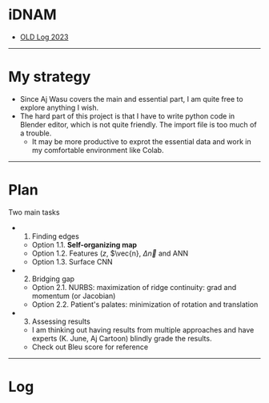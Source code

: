 # iDNAM

* [OLD Log 2023](https://github.com/tatpongkatanyukul/iDNAM/blob/main/OLDLog2023.md)
---
# My strategy
* Since Aj Wasu covers the main and essential part, I am quite free to explore anything I wish.
* The hard part of this project is that I have to write python code in Blender editor, which is not quite friendly. The import file is too much of a trouble.
  * It may be more productive to exprot the essential data and work in my comfortable environment like Colab.

---
# Plan
Two main tasks
* 1. Finding edges
  * Option 1.1. **Self-organizing map**
  * Option 1.2. Features ($z$, $\vec{n}, $\Delta \vec{n}$ and ANN
  * Option 1.3. Surface CNN

* 2. Bridging gap
  * Option 2.1. NURBS: maximization of ridge continuity: grad and momentum (or Jacobian)
  * Option 2.2. Patient's palates: minimization of rotation and translation   
 
* 3. Assessing results
  * I am thinking out having results from multiple approaches and have experts (K. June, Aj Cartoon) blindly grade the results.
  * Check out Bleu score for reference
---
# Log
